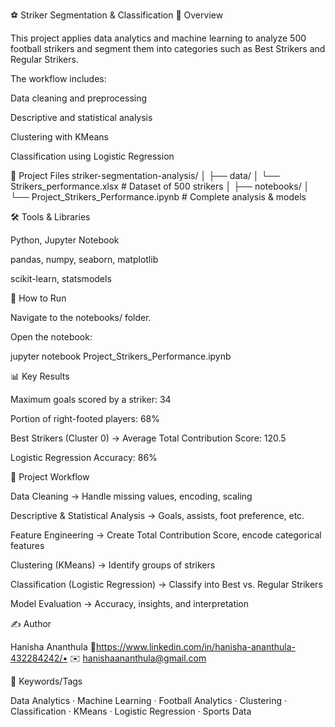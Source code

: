 ⚽ Striker Segmentation & Classification
📖 Overview

This project applies data analytics and machine learning to analyze 500 football strikers and segment them into categories such as Best Strikers and Regular Strikers.

The workflow includes:

Data cleaning and preprocessing

Descriptive and statistical analysis

Clustering with KMeans

Classification using Logistic Regression

📂 Project Files
striker-segmentation-analysis/
│
├── data/
│   └── Strikers_performance.xlsx           # Dataset of 500 strikers
│
├── notebooks/
│   └── Project_Strikers_Performance.ipynb  # Complete analysis & models

🛠️ Tools & Libraries

Python, Jupyter Notebook

pandas, numpy, seaborn, matplotlib

scikit-learn, statsmodels

🚀 How to Run

Navigate to the notebooks/ folder.

Open the notebook:

jupyter notebook Project_Strikers_Performance.ipynb

📊 Key Results

Maximum goals scored by a striker: 34

Portion of right-footed players: 68%

Best Strikers (Cluster 0) → Average Total Contribution Score: 120.5

Logistic Regression Accuracy: 86%

🔄 Project Workflow

Data Cleaning → Handle missing values, encoding, scaling

Descriptive & Statistical Analysis → Goals, assists, foot preference, etc.

Feature Engineering → Create Total Contribution Score, encode categorical features

Clustering (KMeans) → Identify groups of strikers

Classification (Logistic Regression) → Classify into Best vs. Regular Strikers

Model Evaluation → Accuracy, insights, and interpretation

✍️ Author

Hanisha Ananthula
🔗https://www.linkedin.com/in/hanisha-ananthula-432284242/• ✉️ hanishaananthula@gmail.com

🔑 Keywords/Tags

Data Analytics · Machine Learning · Football Analytics · Clustering · Classification · KMeans · Logistic Regression · Sports Data
